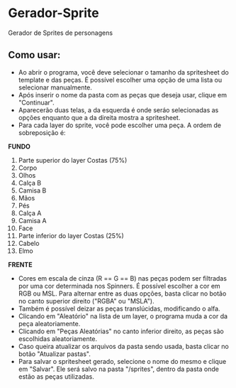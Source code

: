 # Gerador-Sprite
Gerador de Sprites de personagens

## Como usar:
* Ao abrir o programa, você deve selecionar o tamanho da spritesheet do template e das peças. É possível escolher uma opção de uma lista ou selecionar manualmente.
* Após inserir o nome da pasta com as peças que deseja usar, clique em "Continuar".
* Aparecerão duas telas, a da esquerda é onde seráo selecionadas as opções enquanto que a da direita mostra a spritesheet.
* Para cada layer do sprite, você pode escolher uma peça. A ordem de sobreposição é:

**FUNDO**
1. Parte superior do layer Costas (75%)
2. Corpo
3. Olhos
4. Calça B
5. Camisa B
6. Mãos
7. Pés
8. Calça A
9. Camisa A
10. Face
11. Parte inferior do layer Costas (25%)
12. Cabelo
13. Elmo

**FRENTE**

* Cores em escala de cinza (R == G == B) nas peças podem ser filtradas por uma cor determinada nos Spinners. É possível escolher a cor em RGB ou MSL. Para alternar entre as duas opções, basta clicar no botão no canto superior direito ("RGBA" ou "MSLA").
* Também é possível deizar as peças translúcidas, modificando o alfa.
* Clicando em "Aleatório" na lista de um layer, o programa muda a cor da peça aleatoriamente.
* Clicando em "Peças Aleatórias" no canto inferior direito, as peças são escolhidas aleatoriamente.
* Caso queira atualizar os arquivos da pasta sendo usada, basta clicar no botão "Atualizar pastas".
* Para salvar o spritesheet gerado, selecione o nome do mesmo e clique em "Salvar". Ele será salvo na pasta "/sprites", dentro da pasta onde estão as peças utilizadas.
